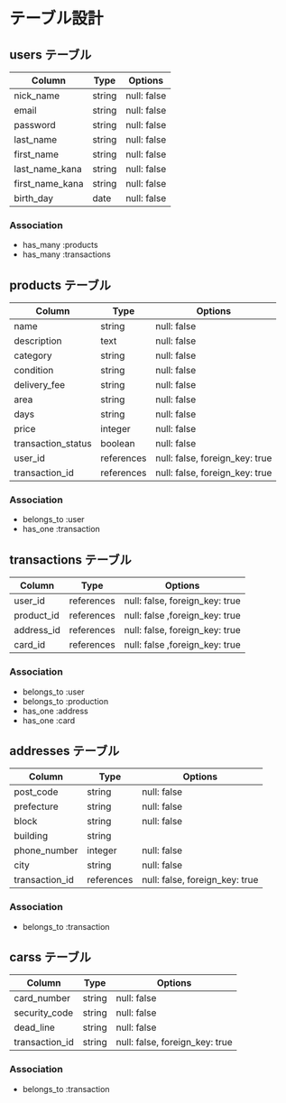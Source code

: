 # テーブル設計

## users テーブル

| Column          | Type     | Options     |
| --------------- | -------- | ----------- |
| nick_name       | string   | null: false |
| email           | string   | null: false |
| password        | string   | null: false |
| last_name       | string   | null: false |
| first_name      | string   | null: false |
| last_name_kana  | string   | null: false |
| first_name_kana | string   | null: false |
| birth_day       | date     | null: false |

### Association

- has_many :products
- has_many :transactions

## products テーブル

| Column            | Type       | Options                        |
| ----------------- | ---------- | ------------------------------ |
| name              | string     | null: false                    |
| description       | text       | null: false                    |
| category          | string     | null: false                    |
| condition         | string     | null: false                    |
| delivery_fee      | string     | null: false                    |
| area              | string     | null: false                    |
| days              | string     | null: false                    |
| price             | integer    | null: false                    |
| transaction_status| boolean    | null: false                    |
| user_id           | references | null: false, foreign_key: true |
| transaction_id    | references | null: false, foreign_key: true |

### Association

- belongs_to :user
- has_one :transaction

## transactions テーブル

| Column         | Type         | Options                        |
| -------------- | ------------ | ------------------------------ |
| user_id        | references   | null: false, foreign_key: true |
| product_id     | references   | null: false ,foreign_key: true |
| address_id     | references   | null: false, foreign_key: true |
| card_id        | references   | null: false ,foreign_key: true |

### Association

- belongs_to :user
- belongs_to :production
- has_one :address
- has_one :card

## addresses テーブル

| Column          | Type         | Options                        |
| --------------- | ------------ | ------------------------------ |
| post_code       | string       | null: false                    |
| prefecture      | string       | null: false                    |
| block           | string       | null: false                    |
| building        | string       |                                |
| phone_number    | integer      | null: false                    |
| city            | string       | null: false                    |
| transaction_id  | references   | null: false, foreign_key: true |

### Association

- belongs_to :transaction

## carss テーブル

| Column             | Type         | Options                        |
| ------------------ | ------------ | ------------------------------ |
| card_number        | string       | null: false                    |
| security_code      | string       | null: false                    |
| dead_line          | string       | null: false                    |
| transaction_id     | string       | null: false, foreign_key: true |

### Association

- belongs_to :transaction
